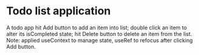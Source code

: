 # Todo list application
A todo app hit Add button to add an item into list;
double click an item to alter its isCompleted state;
hit Delete button to delete an item from the list.
Note: applied useContext to manage state, useRef to refocus after clicking Add button. 
